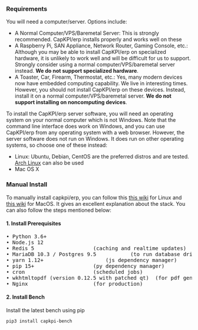 ### Requirements

You will need a computer/server. Options include:

- A Normal Computer/VPS/Baremetal Server: This is strongly recommended. CapKPI/erp installs properly and works well on these
- A Raspberry Pi, SAN Appliance, Network Router, Gaming Console, etc.: Although you may be able to install CapKPI/erp on specialized hardware, it is unlikely to work well and will be difficult for us to support. Strongly consider using a normal computer/VPS/baremetal server instead. **We do not support specialized hardware**.
- A Toaster, Car, Firearm, Thermostat, etc.: Yes, many modern devices now have embedded computing capability. We live in interesting times. However, you should not install CapKPI/erp on these devices. Instead, install it on a normal computer/VPS/baremetal server. **We do not support installing on noncomputing devices**.

To install the CapKPI/erp server software, you will need an operating system on your normal computer which is not Windows. Note that the command line interface does work on Windows, and you can use CapKPI/erp from any operating system with a web browser. However, the server software does not run on Windows. It does run on other operating systems, so choose one of these instead:

- Linux: Ubuntu, Debian, CentOS are the preferred distros and are tested. [Arch Linux](https://github.com/capkpi/bench/wiki/Install-erp-on-ArchLinux) can also be used
- Mac OS X

### Manual Install

To manually install capkpi/erp, you can follow this [this wiki](https://github.com/capkpi/capkpi/wiki/The-Hitchhiker%27s-Guide-to-Installing-CapKPI-on-Linux) for Linux and [this wiki](https://github.com/capkpi/capkpi/wiki/The-Hitchhiker's-Guide-to-Installing-CapKPI-on-Mac-OS-X) for MacOS. It gives an excellent explanation about the stack. You can also follow the steps mentioned below:

#### 1. Install Prerequisites
<pre>
• Python 3.6+
• Node.js 12
• Redis 5					(caching and realtime updates)
• MariaDB 10.3 / Postgres 9.5			(to run database driven apps)
• yarn 1.12+					(js dependency manager)
• pip 15+					(py dependency manager)
• cron 						(scheduled jobs)
• wkhtmltopdf (version 0.12.5 with patched qt) 	(for pdf generation)
• Nginx 					(for production)
</pre>

#### 2. Install Bench

Install the latest bench using pip

	pip3 install capkpi-bench
